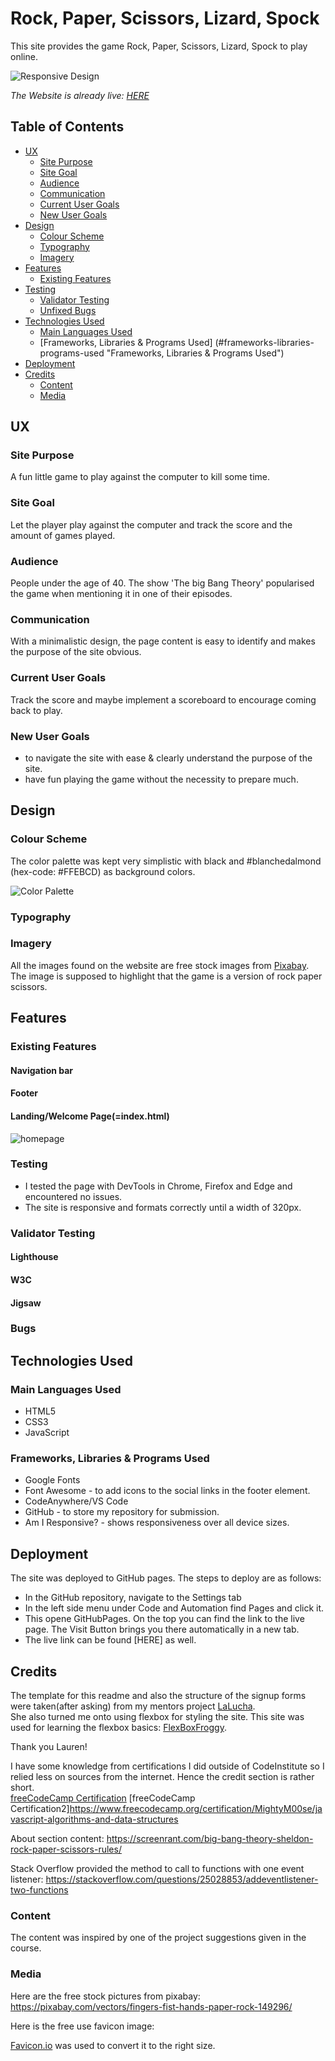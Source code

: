 # Rock, Paper, Scissors, Lizard, Spock

This site provides the game Rock, Paper, Scissors, Lizard, Spock to play online.

![Responsive Design]()

<em>The Website is already live: [HERE][responsivedesign]</em>

## Table of Contents

+ [UX](#ux "UX")
  + [Site Purpose](#site-purpose "Site Purpose")
  + [Site Goal](#site-goal "Site Goal")
  + [Audience](#audience "Audience")
  + [Communication](#communication "Communication")
  + [Current User Goals](#current-user-goals "Current User Goals")
  + [New User Goals](#new-user-goals "New User Goals")
+ [Design](#design "Design")
  + [Colour Scheme](#colour-scheme "Colour Scheme")
  + [Typography](#typography "Typography")
  + [Imagery](#imagery "Imagery")
+ [Features](#features "Features")
  + [Existing Features](#existing-features "Existing Features")
+ [Testing](#testing "Testing")
  + [Validator Testing](#validator-testing "Validator Testing")
  + [Unfixed Bugs](#unfixed-bugs "Unfixed Bugs")
+ [Technologies Used](#technologies-used "Technologies Used")
  + [Main Languages Used](#main-languages-used "Main Languages Used")
  + [Frameworks, Libraries & Programs Used]
  (#frameworks-libraries-programs-used "Frameworks, Libraries & Programs Used")
+ [Deployment](#deployment "Deployment")
+ [Credits](#credits "Credits")
  + [Content](#content "Content")
  + [Media](#media "Media")

## UX

### Site Purpose

A fun little game to play against the computer to kill some time.

### Site Goal

Let the player play against the computer and track the score and the amount of games played.

### Audience

People under the age of 40. The show 'The big Bang Theory' popularised the game when mentioning it in one of their episodes.

### Communication

With a minimalistic design, the page content is easy to identify and makes the purpose of the site obvious.

### Current User Goals

Track the score and maybe implement a scoreboard to encourage coming back to play.

### New User Goals

+ to navigate the site with ease & clearly understand the purpose of the site.
+ have fun playing the game without the necessity to prepare much.

## Design

### Colour Scheme

The color palette was kept very simplistic with black and #blanchedalmond (hex-code: #FFEBCD) as background colors. <br>

![Color Palette]()

### Typography

### Imagery

All the images found on the website are free stock images from [Pixabay][def3]. <br>
The image is supposed to highlight that the game is a version of rock paper scissors.

## Features

### Existing Features

#### Navigation bar

#### Footer

#### Landing/Welcome Page(=index.html)

![homepage]()

### Testing

+ I tested the page with DevTools in Chrome, Firefox and Edge and encountered no issues. <br>
+ The site is responsive and formats correctly until a width of 320px.<br>

### Validator Testing

#### Lighthouse

#### W3C

#### Jigsaw

### Bugs

## Technologies Used

### Main Languages Used

+ HTML5
+ CSS3
+ JavaScript

### Frameworks, Libraries & Programs Used

+ Google Fonts
+ Font Awesome - to add icons to the social links in the footer element.
+ CodeAnywhere/VS Code
+ GitHub - to store my repository for submission.
+ Am I Responsive? - shows responsiveness over all device sizes.

## Deployment

The site was deployed to GitHub pages. The steps to deploy are as follows:
+ In the GitHub repository, navigate to the Settings tab
+ In the left side menu under Code and Automation find Pages and click it.
+ This opene GitHubPages. On the top you can find the link to the live page. The Visit Button brings you there automatically in a new tab.
+ The live link can be found [HERE] as well.

## Credits

The template for this readme and also the structure of the signup forms were taken(after asking) from my mentors project [LaLucha][def6].<br>
She also turned me onto using flexbox for styling the site. This site was used for learning the flexbox basics: [FlexBoxFroggy][def7].<br>

Thank you Lauren!

I have some knowledge from certifications I did outside of CodeInstitute so I relied less on sources from the internet. Hence the credit section is rather short. <br>
[freeCodeCamp Certification][freecode]
[freeCodeCamp Certification2]<https://www.freecodecamp.org/certification/MightyM00se/javascript-algorithms-and-data-structures>

About section content: <https://screenrant.com/big-bang-theory-sheldon-rock-paper-scissors-rules/>

Stack Overflow provided the method to call to functions with one event listener:
<https://stackoverflow.com/questions/25028853/addeventlistener-two-functions>

### Content

The content was inspired by one of the project suggestions given in the course.

### Media

Here are the free stock pictures from pixabay:
<https://pixabay.com/vectors/fingers-fist-hands-paper-rock-149296/>

Here is the free use favicon image:

[Favicon.io][def2] was used to convert it to the right size.<br>

[def2]: https://favicon.io
[def3]: https://pixabay.com/
[def6]: https://github.com/CluelessBiker/project1-la-lucha
[def7]: https://flexboxfroggy.com/
[freecode]: https://www.freecodecamp.org/certification/MightyM00se/responsive-web-design
[responsivedesign]: https://m00sethem1ghty.github.io/project2-rpsls/
